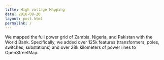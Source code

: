 ```yaml
---
title: High voltage Mapping
date: 2018-08-20
layout: post.html
permalink: /
---
```


We mapped the full power grid of Zambia, Nigeria, and Pakistan with the World Bank. Specifically, we added over 125k features (transformers, poles, switches, substations) and over 28k kilometers of power lines to OpenStreetMap. 
